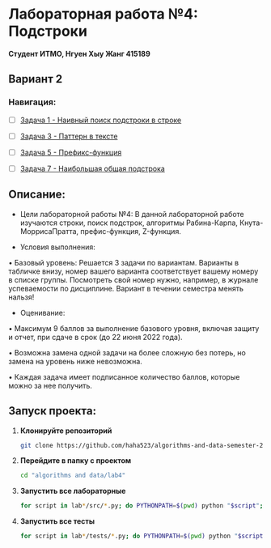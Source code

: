 # Лабораторная работа №4: Подстроки

**Студент ИТМО,  Нгуен Хыу Жанг  415189**  

## Вариант 2

### Навигация:

- [ ] [Задача 1 - Наивный поиск подстроки в строке](https://github.com/haha523/algorithms-and-data-semester-2/blob/15731164a916062c82f338d6cb88ee62f391da05/lab3/task%202/README.md)
- [ ] [Задача 3 - Паттерн в тексте](https://github.com/haha523/algorithms-and-data-semester-2/blob/687efc925b4c18dbbf64418091090b5f53a09d5a/lab3/task%207/README.md)
- [ ] [Задача 5 - Префикс-функция](https://github.com/haha523/algorithms-and-data-semester-2/blob/1db6fdd0df60df9161b362d676143639482d1c24/lab3/task%2013/README.md)
- [ ] [Задача 7 - Наибольшая общая подстрока](https://github.com/haha523/algorithms-and-data-semester-2/blob/0e2eb4cb2e2ae8148d62f4c33897dfa0c13706fd/lab3/task%2014/README.md)



## Описание:

+ Цели лабораторной работы №4: В данной лабораторной работе изучаются строки, поиск подстрок, алгоритмы Рабина-Карпа, Кнута-МоррисаПратта, префис-функция, Z-функция.

+ Условия выполнения: 

• Базовый уровень: Решается 3 задачи по вариантам. Варианты в табличке внизу, номер вашего варианта соответствует вашему номеру в списке группы. Посмотреть свой номер нужно, например, в журнале успеваемости по дисциплине. Вариант в течении семестра менять нальзя!

+ Оценивание:

• Максимум 9 баллов за выполнение базового уровня, включая защиту и отчет, при сдаче в срок (до 22 июня 2022 года).

• Возможна замена одной задачи на более сложную без потерь, но замена на уровень ниже невозможна.

• Каждая задача имеет подписанное количество баллов, которые можно за нее получить.

## Запуск проекта:

1. **Клонируйте репозиторий**
   ```bash
   git clone https://github.com/haha523/algorithms-and-data-semester-2.git
   ```
2. **Перейдите в папку с проектом**
   ```bash
   cd "algorithms and data/lab4"
   ```
3. **Запустить все лабораторные**
    ```bash
    for script in lab*/src/*.py; do PYTHONPATH=$(pwd) python "$script"; done
   ```
4. **Запустить все тесты**
   ```bash
   for script in lab*/tests/*.py; do PYTHONPATH=$(pwd) python "$script"; done
   ```

